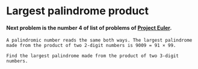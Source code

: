 # Largest palindrome product

#### Next problem is the number 4 of list of problems of [Project Euler](https://projecteuler.net/).

````
A palindromic number reads the same both ways. The largest palindrome made from the product of two 2-digit numbers is 9009 = 91 × 99.

Find the largest palindrome made from the product of two 3-digit numbers.
````